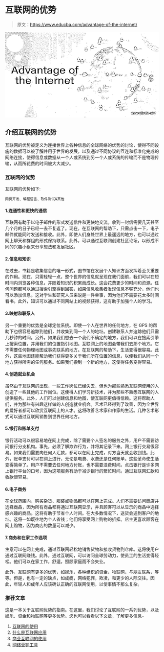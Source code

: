 # 互联网的优势

> 原文：<https://www.educba.com/advantage-of-the-internet/>

![Advantage of the Internet](img/6b079b6d32d8eefbc5a04418f037d302.png)



## 介绍互联网的优势

互联网的优势被定义为连接世界上各种信息的全球网络的优势的讨论，使得不同设施的数据可以被了解并用于世界的发展，以及通过不同协议的互连和标准化完成的网络连接，使得信息或数据从一个人或系统到另一个人或系统的传输而不是物理传输，从而所花费的时间被大大减少。

### 互联网的优势

互联网的优势如下:

<small>网页开发、编程语言、软件测试&其他</small>

#### 1.连通性和更快的通信

互联网有助于以电子邮件的形式发送信件和更快地交流。收到一封信需要几天甚至几个月的日子已经一去不复返了。现在，在互联网的帮助下，只需点击一下，电子邮件就能同时发送和接收。此外，即使人们身处世界上最遥远的地方，也可以通过网上聊天和群组的形式保持联系。此外，可以通过互联网创建社区论坛，以形成不同的兴趣小组来分享想法和发展社区。

#### 2.信息和知识

在过去，书籍是收集信息的唯一形式，图书馆在发展个人知识方面发挥着至关重要的作用。现在，只需轻轻一点，整个世界的信息就呈现在我们面前，我们可以在短时间内浏览各种信息，并随着知识的积累而成长。这会花费更少的时间和资源。任何问题都可以通过搜索引擎得到回答，如果信息收集者发现信息不够充分，他们也可以添加信息。这对学生和研究人员来说是一件幸事，因为他们不需要花太多时间看书。此外，知识可以通过不同网站上的视频获得，这有助于加强个人的学习。

#### 3.映射和联系人

另一个重要的优势是全球定位系统。即使一个人在世界的任何地方，在 GPS 的帮助下也很容易追踪到他们，并收集到同一个人的地址。创建联系人并追踪他们只需几秒钟的时间。另外，如果我们想去一个我们不确定的地方，我们可以在搜索引擎上搜索位置，并用我们的位置指引地图。互联网上的地图会带我们去那个地方。它不需要任何物理地图或事先联系的地方。在互联网的帮助下，生活变得很容易。此外，这些地图还能帮助我们获得更多关于我们所在位置的信息，以便我们从同一个地方获得所需的任何服务。如果我们搬到一个新的地方，这使得任务变得容易。

#### 4.创造就业机会

虽然由于互联网的出现，一些工作岗位已经失去，但也为那些熟悉互联网使用的人创造了一些其他的工作岗位。这使得人们学习新技术，并为那些不熟悉互联网的人提供服务。此外，人们可以创建信息和地图，使互联网更值得信赖。这将帮助人们，并为那些有兴趣这样做的人创造就业机会。艺术已经得到了改善，因为全世界的爱好者都可以欣赏互联网上的人才。这将改善艺术家和作家的生活。几种艺术形式可以通过互联网销售到世界任何地方。

#### 5.银行和账单支付

银行活动可以很容易地在网上完成，除了需要个人签名的服务之外，用户不需要访问银行分支机构。事先，必须了解欺诈行为，并将其记录下来。网上银行交易很容易。如果我们需要向任何人汇款，都可以在网上完成，对方当天就会收到钱。此外，账单支付可以在网上进行，无论是电费、水费还是任何账单。这些革命使生活变得简单了。用户不需要去任何地方付账，也不需要浪费时间。点击银行是许多网上银行平台的口号，因为这项服务有助于减少银行的繁忙时间。通过互联网汇款和收款很容易。

#### 6.电子商务

在全球范围内，购买杂货、服装或物品都可以在网上完成。人们不需要访问商店并选择商品，因为所有商品都将通过互联网显示，并且顾客可以从显示的商品中选择感兴趣的商品。这将有助于节省个人时间。在大多数情况下，送货会送到客户的地址。这将一如既往地为个人省钱；他们将享受网上购物的折扣。店主更喜欢顾客在网上购物，因为商店的数量可以减少。

#### 7.商务和在家工作选项

生意可以在网上完成，通过互联网轻松地销售货物和接收货物到仓库。这将使用户通过互联网赚钱。此外，通过互联网，可以访问全球劳动力，使员工的生活变得轻松。他们可以在家工作，舒适，照顾家庭而不会失业。

此外，互联网有更多的优势，如娱乐，各种组织的资金，物联网，与朋友联系，等等。但是，也有一定的缺点，如成瘾，网络犯罪，欺凌，和更少的人际交往。因此，年轻人和成年人应该确认正确的互联网使用，以使事情不那么复杂。

### 推荐文章

这是一本关于互联网优势的指南。在这里，我们讨论了互联网的一系列优势，以及娱乐、资金和物联网等更多优势。您也可以看看以下文章，了解更多信息–

1.  [互联网的使用](https://www.educba.com/uses-of-internet/)
2.  [什么是互联网应用](https://www.educba.com/what-is-internet-application/)
3.  [商业互联网的使用](https://www.educba.com/uses-of-internet-for-business/)
4.  [网络营销工具](https://www.educba.com/internet-marketing-tool/)





